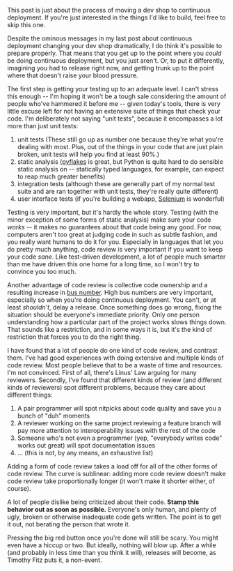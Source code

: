 <!--
.. title: Building a continuous deployment system, part three, preparing for continuous deployment
.. date: 2010/09/27 13:37
.. slug: building-a-continuous-deployment-system-part-three-preparing-for-continuous-deployment
.. link:
.. description:
.. tags: 
-->

<p>This post is just about the process of moving a dev shop to continuous deployment. If you're just interested in the things I'd like to build, feel free to skip this one.</p>
<p>Despite the ominous messages in my last post about continuous deployment changing your dev shop dramatically, I do think it's possible to prepare properly. That means that you get up to the point where you <em>could</em> be doing continuous deployment, but you just aren't. Or, to put it differently, imagining you had to release right now, and getting trunk up to the point where that doesn't raise your blood pressure.</p>
<p>The first step is getting your testing up to an adequate level. I can't stress this enough -- I'm hoping it won't be a tough sale considering the amount of people who've hammered it before me -- given today's tools, there is very little excuse left for not having an extensive suite of things that check your code. I'm deliberately not saying "unit tests", because it encompasses a lot more than just unit tests:</p>
<ol>
<li>unit tests (These still go up as number one because they're what you're dealing with most. Plus, out of the things in your code that are just plain broken, unit tests will help you find at least 90%.)</li>
<li>static analysis (<a href="http://divmod.org/trac/wiki/DivmodPyflakes">pyflakes</a> is great, but Python is quite hard to do sensible static analysis on -- statically typed languages, for example, can expect to reap much greater benefits)</li>
<li>integration tests (although these are generally part of my normal test suite and are ran together with unit tests, they're really quite different)</li>
<li>user interface tests (if you're building a webapp, <a href="http://seleniumhq.org/">Selenium</a> is wonderful)</li>
</ol>
<p>Testing is very important, but it's hardly the whole story. Testing (with the minor exception of some forms of static analysis) make sure your code <em>works</em>&nbsp;-- it makes no guarantees about that code being any good. For now, computers aren't too great at judging code in such as subtle fashion, and you really want humans to do it for you. Especially in languages that let you do pretty much anything, code review is very important if you want to keep your code <em>sane</em>. Like test-driven development, a lot of people much smarter than me have driven this one home for a long time, so I won't try to convince you too much.</p>
<p>Another advantage of code review is collective code ownership and a resulting increase in <a href="http://c2.com/cgi/wiki$?BusNumber">bus number</a>. High bus numbers are very important, especially so when you're doing continuous deployment. You can't, or at least <em>shouldn't</em>, delay a release. Once something does go wrong, fixing the situation should be everyone's immediate priority. Only one person understanding how a particular part of the project works slows things down. That sounds like a restriction, and in some ways it is, but it's the kind of restriction that forces you to do the right thing.</p>
<p>I have found that a lot of people do one kind of code review, and contrast them. I've had good experiences with doing extensive and multiple kinds of code review. Most people believe that to be a waste of time and resources. I'm not convinced. First of all, there's Linus' Law arguing for many reviewers. Secondly, I've found that different kinds of review (and different kinds of reviewers) spot different problems, because they care about different things:</p>
<ol>
<li>A pair programmer will spot nitpicks about code quality and save you a bunch of "duh" moments</li>
<li>A reviewer working on the same project reviewing a feature branch will pay more attention to&nbsp;interoperability&nbsp;issues with the rest of the code</li>
<li>Someone who's not even a programmer (yep, "everybody writes code" works out great) will spot documentation issues</li>
<li>... (this is not, by any means, an exhaustive list)</li>
</ol>
<p>Adding a form of code review takes a load off for all of the other forms of code review. The curve is sublinear: adding more code review doesn't make code review take proportionally longer (it won't make it shorter either, of course).</p>
<p>A lot of people dislike being criticized about their code. <strong>Stamp this behavior out as soon as possible.</strong> Everyone's only human, and plenty of ugly, broken or otherwise inadequate code gets written. The point is to get it out, not berating the person that wrote it.</p>
<p>Pressing the big red button once you're done will still be scary. You might even have a hiccup or two. But ideally, nothing will blow up. After a while (and probably in less time than you think it will), releases will become, as Timothy Fitz puts it, a non-event.</p>
